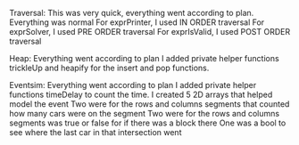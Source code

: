 Traversal: This was very quick, everything went according to plan. Everything was normal
For exprPrinter, I used IN ORDER traversal
For exprSolver, I used PRE ORDER traversal
For exprIsValid, I used POST ORDER traversal


Heap: Everything went according to plan
I added private helper functions trickleUp and heapify for the insert and pop functions. 

Eventsim: Everything went according to plan
I added private helper functions timeDelay to count the time.
I created 5 2D arrays that helped model the event
Two were for the rows and columns segments that counted how many cars were on the segment
Two were for the rows and columns segments was true or false for if there was a block there
One was a bool to see where the last car in that intersection went





